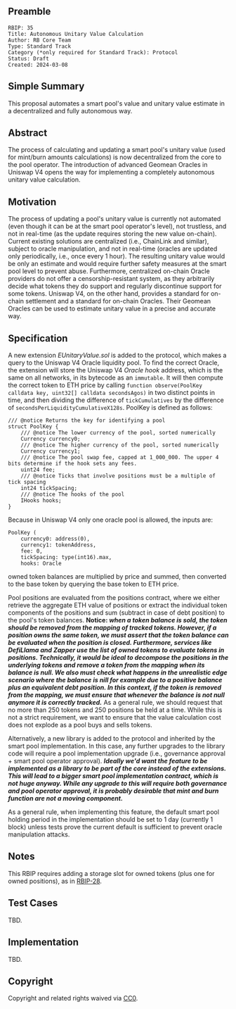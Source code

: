 ## Preamble

    RBIP: 35
    Title: Autonomous Unitary Value Calculation
    Author: RB Core Team
    Type: Standard Track
    Category (*only required for Standard Track): Protocol
    Status: Draft
    Created: 2024-03-08

## Simple Summary

This proposal automates a smart pool's value and unitary value estimate in a decentralized and fully autonomous way.


## Abstract

The process of calculating and updating a smart pool's unitary value (used for mint/burn amounts calculations) is now decentralized from the core to the pool operator. The introduction of advanced Geomean Oracles in Uniswap V4 opens the way for implementing a completely autonomous unitary value calculation.

## Motivation

The process of updating a pool's unitary value is currently not automated (even though it can be at the smart pool operator's level), not trustless, and not in real-time (as the update requires storing the new value on-chain). Current existing solutions are centralized (i.e., ChainLink and similar), subject to oracle manipulation, and not in real-time (oracles are updated only periodically, i.e., once every 1 hour). The resulting unitary value would be only an estimate and would require further safety measures at the smart pool level to prevent abuse. Furthermore, centralized on-chain Oracle providers do not offer a censorship-resistant system, as they arbitrarily decide what tokens they do support and regularly discontinue support for some tokens.
Uniswap V4, on the other hand, provides a standard for on-chain settlement and a standard for on-chain Oracles. Their Geomean Oracles can be used to estimate unitary value in a precise and accurate way.

## Specification

A new extension *EUnitaryValue.sol* is added to the protocol, which makes a query to the Uniswap V4 Oracle liquidity pool. To find the correct Oracle, the extension will store the Uniswap V4 *Oracle hook* address, which is the same on all networks, in its bytecode as an `immutable`. It will then compute the correct token to ETH price by calling `function observe(PoolKey calldata key, uint32[] calldata secondsAgos)` in two distinct points in time, and then dividing the difference of `tickCumulatives` by the difference of `secondsPerLiquidityCumulativeX128s`.
PoolKey is defined as follows:
```
/// @notice Returns the key for identifying a pool
struct PoolKey {
    /// @notice The lower currency of the pool, sorted numerically
    Currency currency0;
    /// @notice The higher currency of the pool, sorted numerically
    Currency currency1;
    /// @notice The pool swap fee, capped at 1_000_000. The upper 4 bits determine if the hook sets any fees.
    uint24 fee;
    /// @notice Ticks that involve positions must be a multiple of tick spacing
    int24 tickSpacing;
    /// @notice The hooks of the pool
    IHooks hooks;
}
```
Because in Uniswap V4 only one oracle pool is allowed, the inputs are:
```
PoolKey (
    currency0: address(0),
    currency1: tokenAddress,
    fee: 0,
    tickSpacing: type(int16).max,
    hooks: Oracle
```
owned token balances are multiplied by price and summed, then converted to the base token by querying the base token to ETH price.

Pool positions are evaluated from the positions contract, where we either retrieve the aggregate ETH value of positions or extract the individual token components of the positions and sum (subtract in case of debt position) to the pool's token balances.
**Notice: _when a token balance is sold, the token should be removed from the mapping of tracked tokens. However, if a position owns the same token, we must assert that the token balance can be evaluated when the position is closed. Furthermore, services like DefiLlama and Zapper use the list of owned tokens to evaluate tokens in positions. Technically, it would be ideal to decompose the positions in the underlying tokens and remove a token from the mapping when its balance is null. We also must check what happens in the unrealistic edge scenario where the balance is nill for example due to a positive balance plus an equivalent debt position. In this context, if the token is removed from the mapping, we must ensure that whenever the balance is not null anymore it is correctly tracked._**
As a general rule, we should request that no more than 250 tokens and 250 positions be held at a time. While this is not a strict requirement, we want to ensure that the value calculation cost does not explode as a pool buys and sells tokens.

Alternatively, a new library is added to the protocol and inherited by the smart pool implementation. In this case, any further upgrades to the library code will require a pool implementation upgrade (i.e., governance approval + smart pool operator approval).
**_Ideally we'd want the feature to be implemented as a library to be part of the core instead of the extensions. This will lead to a bigger smart pool implementation contract, which is not huge anyway. While any upgrade to this will require both governance and pool operator approval, it is probably desirable that mint and burn function are not a moving component._**

As a general rule, when implementing this feature, the default smart pool holding period in the implementation should be set to 1 day (currently 1 block) unless tests prove the current default is sufficient to prevent oracle manipulation attacks.

## Notes
This RBIP requires adding a storage slot for owned tokens (plus one for owned positions), as in [RBIP-28](https://github.com/RigoBlock/RBIPs/issues/28).

## Test Cases
TBD.

## Implementation
TBD.


## Copyright

Copyright and related rights waived via [CC0](https://creativecommons.org/publicdomain/zero/1.0/).
